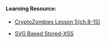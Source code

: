 #### Learning Resource:

  * [CryptoZombies Lesson 5(ch.8-15)](https://cryptozombies.io/en/lesson/5/)
  
  * [SVG Based Stored-XSS](https://medium.com/@prashantbhatkal2000/svg-based-stored-xss-ee6e9b240dee) 
